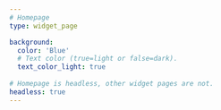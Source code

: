 ```yaml
---
# Homepage
type: widget_page

background:
  color: 'Blue'
  # Text color (true=light or false=dark).
  text_color_light: true
  
# Homepage is headless, other widget pages are not.
headless: true
---
```

